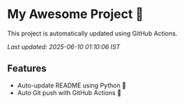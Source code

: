 # My Awesome Project 🚀

This project is automatically updated using GitHub Actions.

_Last updated: 2025-06-10 01:10:06 IST_

## Features
- Auto-update README using Python 🐍
- Auto Git push with GitHub Actions 🤖
